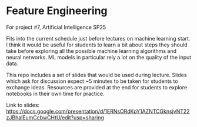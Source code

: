 # Feature Engineering
For project #7, Artificial Intelligence SP25

Fits into the current schedule just before lectures on machine learning start. I think it would be useful for students to learn a bit about steps they should take before exploring all the possible machine learning algorithms and neural networks. ML models in particular rely a lot on the quality of the input data.

This repo includes a set of slides that would be used during lecture. Slides which ask for discussion expect ~5 minutes to be taken for students to exchange ideas. Resources are provided at the end for students to explore notebooks in their own time for practice. 

Link to slides: https://docs.google.com/presentation/d/1ERNsORdKpY1AZNTCGknsjvNT22zJBhalEumCcbwCHtU/edit?usp=sharing
